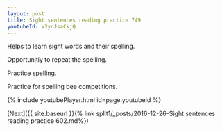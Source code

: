 ```yaml
---
layout: post
title: Sight sentences reading practice 749
youtubeId: V2ynJsaCkjQ
---
```

 
 
Helps to learn sight words and their spelling.

Opportunitiy to repeat the spelling. 

Practice spelling. 
 
Practice for spelling bee competitions. 
 
{% include youtubePlayer.html id=page.youtubeId %}
 
 

[Next]({{ site.baseurl }}{% link  split1/_posts/2016-12-26-Sight sentences reading practice 602.md%})
 
